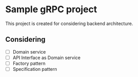 # Sample gRPC project

This project is created for considering backend architecture.

## Considering

- [ ] Domain service
- [ ] API Interface as Domain service
- [ ] Factory pattern
- [ ] Specification pattern
